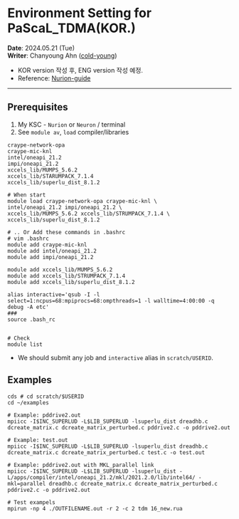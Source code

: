 # Environment Setting for PaScaL_TDMA(KOR.)
**Date**: 2024.05.21 (Tue) <br>
**Writer**: Chanyoung Ahn ([cold-young](https://github.com/cold-young))

- KOR version 작성 후, ENG version 작성 예정.
- Reference: [Nurion-guide](https://docs-ksc.gitbook.io/nurion-user-guide-eng)
___

## Prerequisites

1. My KSC - `Nurion` or `Neuron` / terminal
2. See `module av`, `load` compiler/libraries

```shell
craype-network-opa
craype-mic-knl
intel/oneapi_21.2
impi/oneapi_21.2
xccels_lib/MUMPS_5.6.2
xccels_lib/STARUMPACK_7.1.4
xccels_lib/superlu_dist_8.1.2
```

```shell
# When start
module load craype-network-opa craype-mic-knl \
intel/oneapi_21.2 impi/oneapi_21.2 \
xccels_lib/MUMPS_5.6.2 xccels_lib/STRUMPACK_7.1.4 \
xccels_lib/superlu_dist_8.1.2 

# .. Or Add these commands in .bashrc
# vim .bashrc
module add craype-mic-knl
module add intel/oneapi_21.2
module add impi/oneapi_21.2

module add xccels_lib/MUMPS_5.6.2
module add xccels_lib/STRUMPACK_7.1.4
module add xccels_lib/superlu_dist_8.1.2

alias interactive='qsub -I -l select=1:ncpus=68:mpiprocs=68:ompthreads=1 -l walltime=4:00:00 -q debug -A etc'
###
source .bash_rc


# Check 
module list
```

* We should submit any job and `interactive` alias in `scratch/USERID`.

## Examples
```shell
cds # cd scratch/$USERID
cd ~/examples

# Example: pddrive2.out
mpiicc -I$INC_SUPERLUD -L$LIB_SUPERLUD -lsuperlu_dist dreadhb.c dcreate_matrix.c dcreate_matrix_perturbed.c pddrive2.c -o pddrive2.out

# Example: test.out
mpiicc -I$INC_SUPERLUD -L$LIB_SUPERLUD -lsuperlu_dist dreadhb.c dcreate_matrix.c dcreate_matrix_perturbed.c test.c -o test.out

# Example: pddrive2.out with MKL_parallel link 
mpiicc -I$INC_SUPERLUD -L$LIB_SUPERLUD -lsuperlu_dist -L/apps/compiler/intel/oneapi_21.2/mkl/2021.2.0/lib/intel64/ -mkl=parallel dreadhb.c dcreate_matrix.c dcreate_matrix_perturbed.c pddrive2.c -o pddrive2.out

# Test exampels
mpirun -np 4 ./OUTFILENAME.out -r 2 -c 2 tdm 16_new.rua 
```